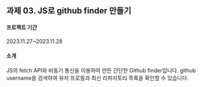 과제 03. JS로 github finder 만들기
---
#### 프로젝트 기간 
2023.11.27~2023.11.28
#### 소개
JS의 fetch API와 비동기 통신을 이용하여 만든 간단한 Github finder입니다.
github username을 검색하여 유저 프로필과 최신 리파지토리 목록을 확인할 수 있습니다.
